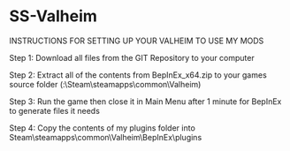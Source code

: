 # SS-Valheim
INSTRUCTIONS FOR SETTING UP YOUR VALHEIM TO USE MY MODS

Step 1: Download all files from the GIT Repository to your computer

Step 2: Extract all of the contents from BepInEx_x64.zip to your games source folder (:\Steam\steamapps\common\Valheim)

Step 3: Run the game then close it in Main Menu after 1 minute for BepInEx to generate files it needs

Step 4: Copy the contents of my plugins folder into Steam\steamapps\common\Valheim\BepInEx\plugins
